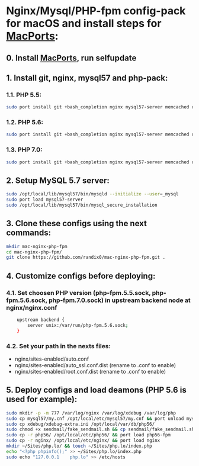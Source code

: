 # Nginx/Mysql/PHP-fpm config-pack for macOS and install steps for [MacPorts](https://www.macports.org/):

## 0. Install [MacPorts](https://www.macports.org/), run selfupdate

## 1. Install git, nginx, mysql57 and php-pack:
### 1.1. PHP 5.5:
```sh
sudo port install git +bash_completion nginx mysql57-server memcached redis php55 php55-curl php55-fpm php55-xsl php55-zip php55-openssl php55-mysql php55-mbstring php55-iconv php55-intl php55-mcrypt php55-gd php55-APCu php55-memcache php55-memcached php55-oauth php55-soap php55-xdebug php55-zip
```
### 1.2. PHP 5.6:
```sh
sudo port install git +bash_completion nginx mysql57-server memcached redis php56 php56-curl php56-fpm php56-xsl php56-zip php56-openssl php56-mysql php56-mbstring php56-iconv php56-intl php56-mcrypt php56-gd php56-APCu php56-memcache php56-memcached php56-oauth php56-soap php56-xdebug php56-zip
```
### 1.3. PHP 7.0:
```sh
sudo port install git +bash_completion nginx mysql57-server memcached redis php70 php70-curl php70-fpm php70-xsl php70-zip php70-openssl php70-mysql php70-mbstring php70-iconv php70-intl php70-mcrypt php70-gd php70-APCu php70-memcache php70-memcached php70-oauth php70-soap php70-xdebug php70-zip
```
## 2. Setup MySQL 5.7 server:
```sh
sudo /opt/local/lib/mysql57/bin/mysqld --initialize --user=_mysql
sudo port load mysql57-server
sudo /opt/local/lib/mysql57/bin/mysql_secure_installation
```

## 3. Clone these configs using the next commands:
```sh
mkdir mac-nginx-php-fpm
cd mac-nginx-php-fpm/
git clone https://github.com/randix0/mac-nginx-php-fpm.git .
```

## 4. Customize configs before deploying:
### 4.1. Set choosen PHP version (php-fpm.5.5.sock, php-fpm.5.6.sock, php-fpm.7.0.sock) in upstream backend node at nginx/nginx.conf
```sh
	upstream backend {
		server unix:/var/run/php-fpm.5.6.sock;
	}
```
### 4.2. Set your path in the nexts files:
- nginx/sites-enabled/auto.conf
- nginx/sites-enabled/auto_ssl.conf.dist (rename to .conf to enable)
- nginx/sites-enabled/root.conf.dist (rename to .conf to enable)

## 5. Deploy configs and load deamons (PHP 5.6 is used for example):
```sh
sudo mkdir -p -m 777 /var/log/nginx /var/log/xdebug /var/log/php
sudo cp mysql57/my.cnf /opt/local/etc/mysql57/my.cnf && port unload mysql57-server && port load mysql57-server
sudo cp xdebug/xdebug-extra.ini /opt/local/var/db/php56/
sudo chmod +x sendmail/fake_sendmail.sh && cp sendmail/fake_sendmail.sh /opt/local/bin/
sudo cp -r php56/ /opt/local/etc/php56/ && port load php56-fpm
sudo cp -r nginx/ /opt/local/etc/nginx/ && port load nginx
mkdir ~/Sites/php.lo/ && touch ~/Sites/php.lo/index.php
echo "<?php phpinfo();" >> ~/Sites/php.lo/index.php
sudo echo "127.0.0.1    php.lo" >> /etc/hosts
```
